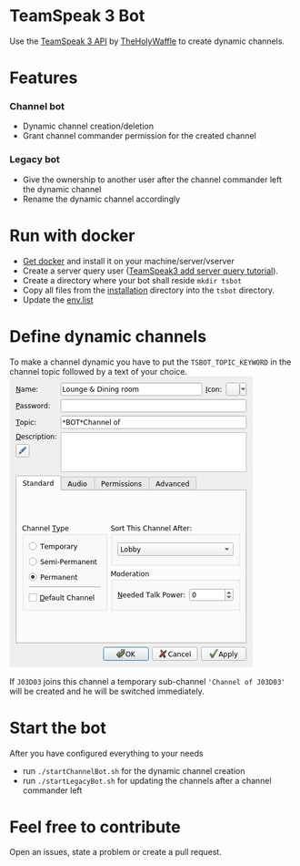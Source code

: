 # TeamSpeak 3 Bot
Use the [TeamSpeak 3 API](https://github.com/TheHolyWaffle/TeamSpeak-3-Java-API) by [TheHolyWaffle](https://github.com/TheHolyWaffle) to create dynamic channels.

# Features
### Channel bot
- Dynamic channel creation/deletion
- Grant channel commander permission for the created channel

### Legacy bot
- Give the ownership to another user after the channel commander left the dynamic channel
- Rename the dynamic channel accordingly

# Run with docker
- [Get docker](https://docs.docker.com/get-docker/) and install it on your machine/server/vserver
- Create a server query user ([TeamSpeak3 add server query tutorial](https://www.teamspeak3.com/support/teamspeak-3-add-server-query-user.php#:~:text=At%20the%20top%20of%20the,the%20%22ServerQuery%20Login%22%20option.&text=Type%20in%20the%20server%20query,for%20you%20to%20login%20with.)).
- Create a directory where your bot shall reside `mkdir tsbot`
- Copy all files from the [installation](./installation) directory  into the `tsbot` directory.
- Update the [env.list](./installation/env.list)


# Define dynamic channels
To make a channel dynamic you have to put the `TSBOT_TOPIC_KEYWORD` in the channel topic followed by a text of your choice.
![](.images/topic_example.png)

If `J03D03` joins this channel a temporary sub-channel `'Channel of J03D03'` will be created and he will be switched immediately.

# Start the bot
After you have configured everything to your needs
- run `./startChannelBot.sh` for the dynamic channel creation
- run `./startLegacyBot.sh` for updating the channels after a channel commander left

# Feel free to contribute
Open an issues, state a problem or create a pull request.
